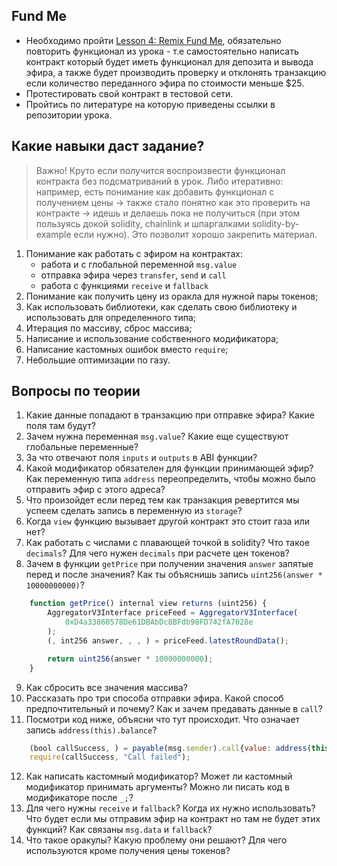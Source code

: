 ## Fund Me

- Необходимо пройти [Lesson 4: Remix Fund Me](https://github.com/smartcontractkit/full-blockchain-solidity-course-js#lesson-4-remix-fund-me), обязательно повторить функционал из урока - т.е самостоятельно написать контракт который будет иметь функционал для депозита и вывода эфира, а также будет производить проверку и отклонять транзакцию если количество переданного эфира по стоимости меньше $25.
- Протестировать свой контракт в тестовой сети.
- Пройтись по литературе на которую приведены ссылки в репозитории урока.

## Какие навыки даст задание?

> Важно! Круто если получится воспроизвести функционал контракта без подсматриваний в урок. Либо итеративно: например, есть понимание как добавить функционал с получением цены -> также стало понятно как это проверить на контракте -> идешь и делаешь пока не получиться (при этом пользуясь докой solidity, chainlink и шпаргалками solidity-by-example если нужно). Это позволит хорошо закрепить материал.

1. Понимание как работать с эфиром на контрактах:
    - работа и с глобальной переменной `msg.value`
    - отправка эфира через `transfer`, `send` и `call`
    - работа с функциями `receive` и `fallback`
2. Понимание как получить цену из оракла для нужной пары токенов;
3. Как использовать библиотеки, как сделать свою библиотеку и использовать для определенного типа;
4. Итерация по массиву, сброс массива;
5. Написание и использование собственного модификатора;
6. Написание кастомных ошибок вместо `require`;
7. Небольшие оптимизации по газу.

## Вопросы по теории

1. Какие данные попадают в транзакцию при отправке эфира? Какие поля там будут?
2. Зачем нужна переменная `msg.value`? Какие еще существуют глобальные переменные?
3. За что отвечают поля `inputs` и `outputs` в ABI функции?
4. Какой модификатор обязателен для функции принимающей эфир? Как переменную типа `address` переопределить, чтобы можно было отправить эфир с этого адреса?
5. Что произойдет если перед тем как транзакция ревертится мы успеем сделать запись в переменную из `storage`?
6. Когда `view` функцию вызывает другой контракт это стоит газа или нет?
7. Как работать с числами с плавающей точкой в solidity? Что такое `decimals`? Для чего нужен `decimals` при расчете цен токенов?
8. Зачем в функции `getPrice`  при получении значения `answer` запятые перед и после значения? Как ты объяснишь запись `uint256(answer * 10000000000)`?
```js
    function getPrice() internal view returns (uint256) {
        AggregatorV3Interface priceFeed = AggregatorV3Interface(
            0xD4a33860578De61DBAbDc8BFdb98FD742fA7028e
        );
        (, int256 answer, , , ) = priceFeed.latestRoundData();

        return uint256(answer * 10000000000);
    }
```
9. Как сбросить все значения массива?
10. Рассказать про три способа отправки эфира. Какой способ предпочтительный и почему? Как и зачем предавать данные в `call`?
11. Посмотри код ниже, объясни что тут происходит. Что означает запись `address(this).balance`?
```js
    (bool callSuccess, ) = payable(msg.sender).call{value: address(this).balance}("");
    require(callSuccess, "Call failed");
```
12. Как написать кастомный модификатор? Может ли кастомный модификатор принимать аргументы? Можно ли писать код в модификаторе после `_;`?
13. Для чего нужны `receive` и `fallback`? Когда их нужно использовать? Что будет если мы отправим эфир на контракт но там не будет этих функций? Как связаны `msg.data` и `fallback`?
14. Что такое оракулы? Какую проблему они решают? Для чего используются кроме получения цены токенов?


